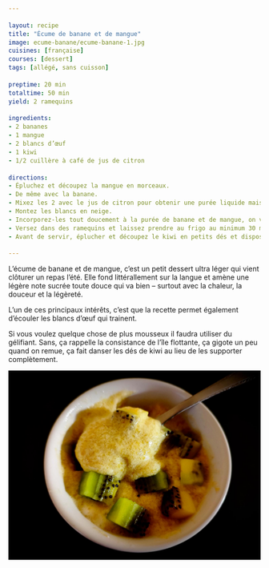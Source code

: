 ```yaml
---

layout: recipe
title: "Écume de banane et de mangue"
image: ecume-banane/ecume-banane-1.jpg
cuisines: [française]
courses: [dessert]
tags: [allégé, sans cuisson]

preptime: 20 min
totaltime: 50 min
yield: 2 ramequins

ingredients:
- 2 bananes
- 1 mangue
- 2 blancs d’œuf
- 1 kiwi
- 1/2 cuillère à café de jus de citron

directions:
- Épluchez et découpez la mangue en morceaux.
- De même avec la banane.
- Mixez les 2 avec le jus de citron pour obtenir une purée liquide mais encore un peu épaisse.
- Montez les blancs en neige.
- Incorporez-les tout doucement à la purée de banane et de mangue, on veut conserver le maximum d’air.
- Versez dans des ramequins et laissez prendre au frigo au minimum 30 minutes.
- Avant de servir, éplucher et découpez le kiwi en petits dés et disposez-les sur l'écume de banane et de mangue.

---
```


L’écume de banane et de mangue, c’est un petit dessert ultra léger qui vient clôturer un repas l’été. Elle fond littérallement sur la langue et amène une légère note sucrée toute douce qui va bien – surtout avec la chaleur, la douceur et la légèreté.

L’un de ces principaux intérêts, c’est que la recette permet également d’écouler les blancs d’œuf qui trainent.

Si vous voulez quelque chose de plus mousseux il faudra utiliser du gélifiant. Sans, ça rappelle la consistance de l’île flottante, ça gigote un peu quand on remue, ça fait danser les dés de kiwi au lieu de les supporter complètement.

![Là clairement on peut voir que c’est une mousse très fragile et aérée, pas comme la mousse comme tu la vois en cuisine généralement. D’où le terme d’écume.](../images/ecume-banane/ecume-banane-2.jpg)